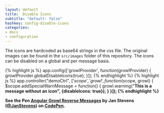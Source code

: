 ```yaml
---
layout: default
title:  Disable Icons
subtitle: "default: false"
hashkey: config-disable-icons
categories:
- docs
- configuration
---
```


<div class="row">
  <div class="col-md-6">
    <p>The icons are hardcoded as base64 strings in the css file. The original images can be found in the
      <code>src/images</code> folder of this repository. The icons can be disabled on a global and per message basis.</p>

{% highlight js %}
app.config(['growlProvider', function(growlProvider) {
  growlProvider.globalDisableIcons(true);
}]);
{% endhighlight %}
{% highlight js %}
app.controller("demoCtrl", ['$scope', 'growl', function($scope, growl) {
  $scope.addSpecialWarnMessage = function() {
    growl.warning("<strong>This is a message without an icon", {disableIcons: true});
  }
}]);
{% endhighlight %}
  </div>
  <div class="col-md-6">
    <p data-height="268" data-theme-id="0" data-slug-hash="GhECf" data-default-tab="result" class='codepen'>See the Pen <a href='http://codepen.io/JanStevens/pen/GhECf/'>Angular Growl Reverse Messages</a> by Jan Stevens (<a href='http://codepen.io/JanStevens'>@JanStevens</a>) on <a href='http://codepen.io'>CodePen</a>.</p>
  </div>
</div>
